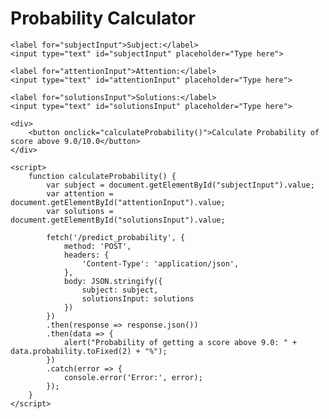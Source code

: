 <!DOCTYPE html>
<html lang="en">
<head>
    <meta charset="UTF-8">
    <meta name="viewport" content="width=device-width, initial-scale=1.0">
    <title>Probability Calculator</title>
</head>
<body>
    <h1>Probability Calculator</h1>

    <label for="subjectInput">Subject:</label>
    <input type="text" id="subjectInput" placeholder="Type here">

    <label for="attentionInput">Attention:</label>
    <input type="text" id="attentionInput" placeholder="Type here">

    <label for="solutionsInput">Solutions:</label>
    <input type="text" id="solutionsInput" placeholder="Type here">

    <div>
        <button onclick="calculateProbability()">Calculate Probability of score above 9.0/10.0</button>
    </div>

    <script>
        function calculateProbability() {
            var subject = document.getElementById("subjectInput").value;
            var attention = document.getElementById("attentionInput").value;
            var solutions = document.getElementById("solutionsInput").value;

            fetch('/predict_probability', {
                method: 'POST',
                headers: {
                    'Content-Type': 'application/json',
                },
                body: JSON.stringify({
                    subject: subject,
                    solutionsInput: solutions
                })
            })
            .then(response => response.json())
            .then(data => {
                alert("Probability of getting a score above 9.0: " + data.probability.toFixed(2) + "%");
            })
            .catch(error => {
                console.error('Error:', error);
            });
        }
    </script>
</body>
</html>

